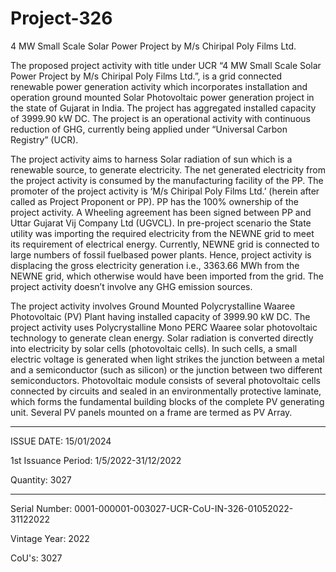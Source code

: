 # Project-326
4 MW Small Scale Solar Power Project by M/s Chiripal Poly Films Ltd.

The proposed project activity with title under UCR “4 MW Small Scale Solar Power Project by M/s
Chiripal Poly Films Ltd.”, is a grid connected renewable power generation activity which incorporates
installation and operation ground mounted Solar Photovoltaic power generation project in the state of
Gujarat in India. The project has aggregated installed capacity of 3999.90 kW DC. The project is an
operational activity with continuous reduction of GHG, currently being applied under “Universal Carbon
Registry” (UCR).

The project activity aims to harness Solar radiation of sun which is a renewable source, to generate
electricity. The net generated electricity from the project activity is consumed by the manufacturing
facility of the PP. The promoter of the project activity is ‘M/s Chiripal Poly Films Ltd.’ (herein after
called as Project Proponent or PP). PP has the 100% ownership of the project activity. A Wheeling
agreement has been signed between PP and Uttar Gujarat Vij Company Ltd (UGVCL). In pre-project
scenario the State utility was importing the required electricity from the NEWNE grid to meet its
requirement of electrical energy. Currently, NEWNE grid is connected to large numbers of fossil fuelbased power plants. Hence, project activity is displacing the gross electricity generation i.e., 3363.66
MWh from the NEWNE grid, which otherwise would have been imported from the grid. The project
activity doesn’t involve any GHG emission sources.


The project activity involves Ground Mounted Polycrystalline Waaree Photovoltaic (PV) Plant having
installed capacity of 3999.90 kW DC. The project activity uses Polycrystalline Mono PERC Waaree solar
photovoltaic technology to generate clean energy. Solar radiation is converted directly into electricity by
solar cells (photovoltaic cells). In such cells, a small electric voltage is generated when light strikes the
junction between a metal and a semiconductor (such as silicon) or the junction between two different
semiconductors. Photovoltaic module consists of several photovoltaic cells connected by circuits and
sealed in an environmentally protective laminate, which forms the fundamental building blocks of the
complete PV generating unit. Several PV panels mounted on a frame are termed as PV Array.
__________________
ISSUE DATE: 15/01/2024

1st Issuance Period: 1/5/2022-31/12/2022

Quantity: 3027
_____________
Serial Number: 0001-000001-003027-UCR-CoU-IN-326-01052022-31122022

Vintage Year: 2022

CoU's: 3027
